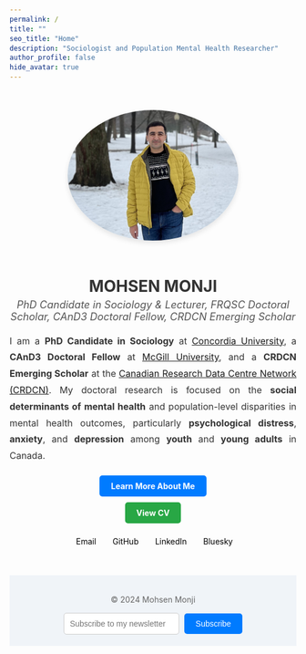 ```yaml
---
permalink: /
title: ""
seo_title: "Home"
description: "Sociologist and Population Mental Health Researcher"
author_profile: false
hide_avatar: true
---
```


<div style="text-align: center; margin-top: 50px;">
  <!-- Profile Image -->
  <img src="images/profile.PNG" alt="Profile Picture of Mohsen Monji" style="max-width: 300px; height: auto; border-radius: 50%; margin-bottom: 20px; box-shadow: 0px 4px 10px rgba(0, 0, 0, 0.1);">
  
  <!-- Name -->
  <h1 style="color: #333; margin-bottom: 5px;">MOHSEN MONJI</h1>
  
  <!-- Subtitle -->
  <p style="font-style: italic; font-size: 18px; margin-top: 5px; color: #555;">
    PhD Candidate in Sociology & Lecturer, FRQSC Doctoral Scholar, CAnD3 Doctoral Fellow, CRDCN Emerging Scholar
  </p>
 
  <!-- Description -->
  <p style="font-size: 16px; max-width: 700px; margin: 0 auto; color: #333; text-align: justify; line-height: 1.8;">
    I am a <strong>PhD Candidate in Sociology</strong> at <a href="https://www.concordia.ca/artsci/sociology-anthropology.html" target="_blank">Concordia University</a>, 
    a <strong>CAnD3 Doctoral Fellow</strong> at <a href="https://www.mcgill.ca/cand3/our-people/fellows-2024-25" target="_blank">McGill University</a>, 
    and a <strong>CRDCN Emerging Scholar</strong> at the <a href="https://crdcn.ca" target="_blank">Canadian Research Data Centre Network (CRDCN)</a>. 
    My doctoral research is focused on the <strong>social determinants of mental health</strong> and population-level disparities in mental health outcomes, 
    particularly <strong>psychological distress</strong>, <strong>anxiety</strong>, and <strong>depression</strong> among <strong>youth</strong> and <strong>young adults</strong> in Canada. 
  </p>
  
  <!-- Buttons -->
  <div style="margin-top: 20px;">
    <a href="/about-me/" style="display: inline-block; padding: 10px 20px; background-color: #007BFF; color: white; text-decoration: none; border-radius: 5px; font-weight: bold; margin-bottom: 10px;">Learn More About Me</a><br>
    <a href="/curriculum/" style="display: inline-block; padding: 10px 20px; background-color: #28A745; color: white; text-decoration: none; border-radius: 5px; font-weight: bold;">View CV</a>
  </div>

  <!-- Social Media Links -->
  <p style="margin-top: 20px;">
    <a href="mailto:mohsen.monji@concordia.ca" target="_blank" style="color: black; text-decoration: none; margin: 0 10px;">
      <i class="fas fa-envelope" style="font-size: 18px; margin-right: 5px;"></i> Email
    </a>
    <a href="https://github.com/Mohsnmonji" target="_blank" style="color: black; text-decoration: none; margin: 0 10px;">
      <i class="fab fa-github" style="font-size: 18px; margin-right: 5px; transition: color 0.3s;" onmouseover="this.style.color='#333'" onmouseout="this.style.color='black'"></i> GitHub
    </a>
    <a href="https://www.linkedin.com/in/mohsen-monji-0a3a37269" target="_blank" style="color: black; text-decoration: none; margin: 0 10px;">
      <i class="fab fa-linkedin" style="font-size: 18px; margin-right: 5px; transition: color 0.3s;" onmouseover="this.style.color='#0077b5'" onmouseout="this.style.color='black'"></i> LinkedIn
    </a>
    <a href="https://bsky.app/profile/mohsenmonji.bsky.social" target="_blank" style="color: black; text-decoration: none; margin: 0 10px;">
      <i class="fas fa-cloud" style="font-size: 18px; margin-right: 5px; transition: color 0.3s;" onmouseover="this.style.color='#17a2b8'" onmouseout="this.style.color='black'"></i> Bluesky
    </a>
  </p>
</div>

<footer style="margin-top: 50px; text-align: center; padding: 20px; background: #f0f4f8;">
  <p style="font-size: 14px; color: #666;">© 2024 Mohsen Monji</p>
  <form style="margin-top: 15px;">
    <input type="email" placeholder="Subscribe to my newsletter" style="padding: 10px; font-size: 14px; border: 1px solid #ccc; border-radius: 5px;">
    <button style="padding: 10px 20px; font-size: 14px; background-color: #007BFF; color: white; border: none; border-radius: 5px; margin-left: 5px;">Subscribe</button>
  </form>
</footer>


